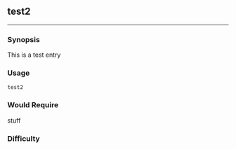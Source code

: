 ## test2
________
### Synopsis

This is a test entry

### Usage

```
test2
```

### Would Require

stuff

### Difficulty


